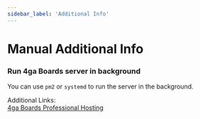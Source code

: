 ```yaml
---
sidebar_label: 'Additional Info'
---
```


# Manual Additional Info

### Run 4ga Boards server in background

You can use `pm2` or `systemd` to run the server in the background.

Additional Links:\
[4ga Boards Professional Hosting](./4gaboards)
